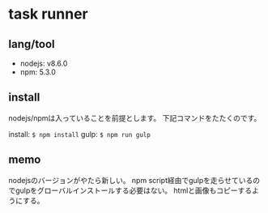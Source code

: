 # task runner

## lang/tool
* nodejs: v8.6.0
* npm: 5.3.0

## install
nodejs/npmは入っていることを前提とします。
下記コマンドをたたくのです。

install: `$ npm install`
gulp: `$ npm run gulp`

## memo
nodejsのバージョンがやたら新しい。
npm script経由でgulpを走らせているのでgulpをグローバルインストールする必要はない。
htmlと画像もコピーするようにする。
